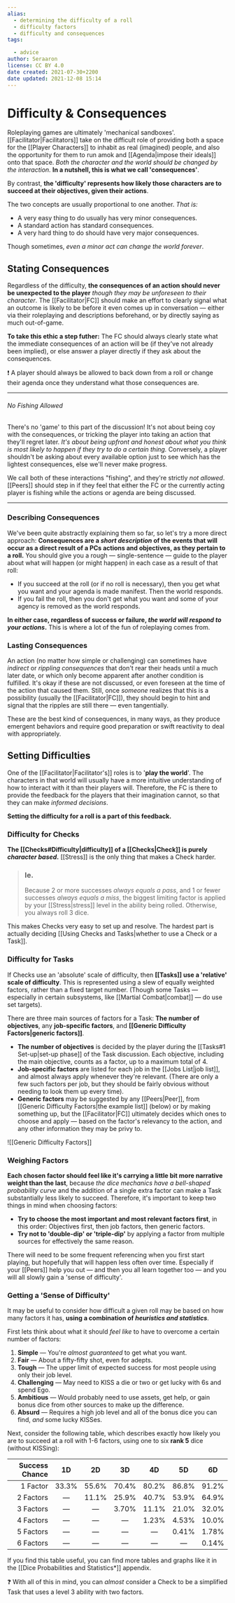 ```yaml
---
alias:
  - determining the difficulty of a roll
  - difficulty factors
  - difficulty and consequences
tags:

  - advice
author: Seraaron
license: CC BY 4.0
date created: 2021-07-30+2200
date updated: 2021-12-08 15:14
---
```


# Difficulty & Consequences

Roleplaying games are ultimately 'mechanical sandboxes'. [[Facilitator|Facilitators]] take on the difficult role of providing both a space for the [[Player Characters]] to inhabit as real (imagined) people, and also the opportunity for them to run amok and [[Agenda|impose their ideals]] onto that space. _Both the character and the world should be changed by the interaction._ **In a nutshell, this is what we call 'consequences'**.

By contrast, **the 'difficulty' represents how likely those characters are to succeed at their objectives, given their actions**.

The two concepts are usually proportional to one another. _That is:_

- A very easy thing to do usually has very minor consequences.
- A standard action has standard consequences.
- A very hard thing to do should have very major consequences.

Though sometimes, _even a minor act can change the world forever_.

## Stating Consequences

Regardless of the difficulty, **the consequences of an action should never be unexpected to the player** _though they may be unforeseen to their character_. The [[Facilitator|FC]] should make an effort to clearly signal what an outcome is likely to be before it even comes up in conversation — either via their roleplaying and descriptions beforehand, or by directly saying as much out-of-game.

**To take this ethic a step futher:** The FC should always clearly state what the immediate consequences of an action will be (if they've not already been implied), or else answer a player directly if they ask about the consequences.

❗ A player should always be allowed to back down from a roll or change their agenda once they understand what those consequences are.

---

###### No Fishing Allowed

There's no 'game' to this part of the discussion! It's not about being coy with the consequences, or tricking the player into taking an action that they'll regret later. _It's about being upfront and honest about what you think is most likely to happen if they try to do a certain thing._ Conversely, a player shouldn't be asking about every available option just to see which has the lightest consequences, else we'll never make progress.

We call both of these interactions "fishing", and they're strictly _not allowed_. [[Peers]] should step in if they feel that either the FC or the currently acting player is fishing while the actions or agenda are being discussed.

---

### Describing Consequences

We've been quite abstractly explaining them so far, so let's try a more direct approach: **Consequences are a _short description_ of the events that will occur as a direct result of a PCs actions and objectives, as they pertain to a roll.** You should give you a rough — single-sentence — guide to the player about what  will happen (or might happen) in each case as a result of that roll:

- If you succeed at the roll (or if no roll is necessary), then you get what you want and your agenda is made manifest. Then the world responds.
- If you fail the roll, then you don't get what you want and some of your agency is removed as the world responds.

**In either case, regardless of success or failure, _the world will respond to your actions_.** This is where a lot of the fun of roleplaying comes from.

### Lasting Consequences

An action (no matter how simple or challenging) can sometimes have _indirect_ or _rippling consequences_ that don't rear their heads until a much later date, or which only become apparent after another condition is fulfilled. It's okay if these are not discussed, or even foreseen at the time of the action that caused them. Still, once _someone_ realizes that this is a possibility (usually the [[Facilitator|FC]]), they should begin to hint and signal that the ripples are still there — even tangentially.

These are the best kind of consequences, in many ways, as they produce emergent behaviors and require good preparation or swift reactivity to deal with appropriately.

## Setting Difficulties

One of the [[Facilitator|Facilitator's]] roles is to '**play the world**'. The characters in that world will usually have a more intuitive understanding of how to interact with it than their players will. Therefore, the FC is there to provide the feedback for the players that their imagination cannot, so that they can make _informed decisions_.

**Setting the difficulty for a roll is a part of this feedback.**

### Difficulty for Checks

**The [[Checks#Difficulty|difficulty]] of a [[Checks|Check]] is purely _character based_.** [[Stress]] is the only thing that makes a Check harder.

> ### Ie.
>
> Because 2 or more successes _always equals a pass_, and 1 or fewer successes _always equals a miss_, the biggest limiting factor is applied by your [[Stress|stress]] level in the ability being rolled. Otherwise, you always roll 3 dice.

This makes Checks very easy to set up and resolve. The hardest part is actually deciding [[Using Checks and Tasks|whether to use a Check or a Task]].

### Difficulty for Tasks

If Checks use an 'absolute' scale of difficulty, then **[[Tasks]] use a 'relative' scale of difficulty**. This is represented using a slew of equally weighted factors, rather than a fixed target number. (Though some Tasks — especially in certain subsystems, like [[Martial Combat|combat]] — do use set targets).

There are three main sources of factors for a Task: **The number of objectives**, any **job-specific factors**, and **[[Generic Difficulty Factors|generic factors]]**.

- **The number of objectives** is decided by the player during the [[Tasks#1 Set-up|set-up phase]] of the Task discussion. Each objective, including the main objective, counts as a factor, up to a maximum total of 4.
- **Job-specific factors** are listed for each job in the [[Jobs List|job list]], and almost always apply whenever they're relevant. (There are only a few such factors per job, but they should be fairly obvious without needing to look them up every time).
- **Generic factors** may be suggested by any [[Peers|Peer]], from [[Generic Difficulty Factors|the example list]] (below) or by making something up, but the [[Facilitator|FC]] ultimately decides which ones to choose and apply — based on the factor's relevancy to the action, and any other information they may be privy to.

![[Generic Difficulty Factors]]

### Weighing Factors

**Each chosen factor should feel like it's carrying a little bit more narrative weight than the last**, because *the dice mechanics have a bell-shaped probability curve* and the addition of a single extra factor can make a Task substantially less likely to succeed. Therefore, it's important to keep two things in mind when choosing factors:

- **Try to choose the most important and most relevant factors first**, in this order: Objectives first, then job factors, then generic factors.
- **Try not to 'double-dip' or 'triple-dip'** by applying a factor from multiple sources for effectively the same reason.

There will need to be some frequent referencing when you first start playing, but hopefully that will happen less often over time. Especially if your [[Peers]] help you out — and then you all learn together too — and you will all slowly gain a 'sense of difficulty'.

### Getting a 'Sense of Difficulty'

It may be useful to consider how difficult a given roll may be based on how many factors it has, **using a combination of _heuristics and statistics_**.

First lets think about what it should _feel like_ to have to overcome a certain number of factors:

1. **Simple** — You're _almost guaranteed_ to get what you want.
2. **Fair** — About a fifty-fifty shot, even for adepts.
3. **Tough** — The upper limit of expected success for most people using only their job level.
4. **Challenging** — May need to KISS a die or two or get lucky with 6s and spend Ego.
5. **Ambitious** — Would probably need to use assets, get help, or gain bonus dice from other sources to make up the difference.
6. **Absurd** — Requires a high job level and all of the bonus dice you can find, _and_ some lucky KISSes.

Next, consider the following table, which describes exactly how likely you are to succeed at a roll with 1-6 factors, using one to six **rank 5** dice (without KISSing):

| Success Chance |   1D  |   2D  |   3D  |   4D  |   5D  |   6D  |
| -------------: | :---: | :---: | :---: | :---: | :---: | :---: |
|       1 Factor | 33.3% | 55.6% | 70.4% | 80.2% | 86.8% | 91.2% |
|      2 Factors |   —   | 11.1% | 25.9% | 40.7% | 53.9% | 64.9% |
|      3 Factors |   —   |   —   | 3.70% | 11.1% | 21.0% | 32.0% |
|      4 Factors |   —   |   —   |   —   | 1.23% | 4.53% | 10.0% |
|      5 Factors |   —   |   —   |   —   |   —   | 0.41% | 1.78% |
|      6 Factors |   —   |   —   |   —   |   —   |   —   | 0.14% |

If you find this table useful, you can find more tables and graphs like it in the [[Dice Probabilities and Statistics*]] appendix.

❓ With all of this in mind, you can _almost_ consider a Check to be a simplified Task that uses a level 3 ability with two factors.
